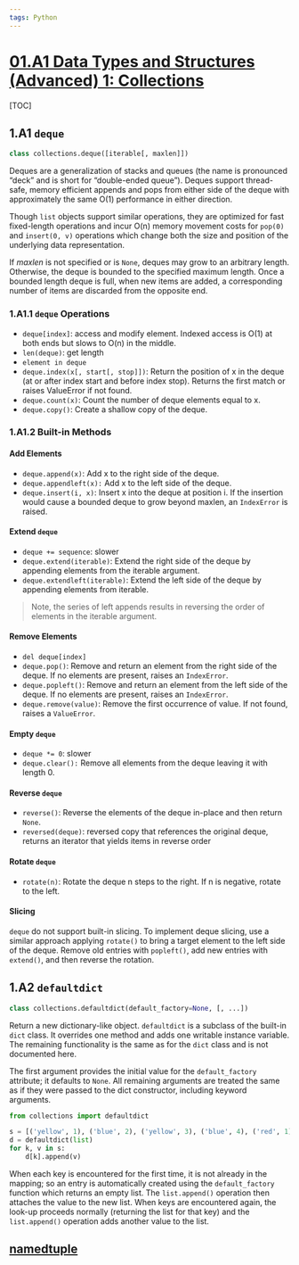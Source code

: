 ```yaml
---
tags: Python
---
```


# [01.A1 Data Types and Structures (Advanced) 1: Collections](https://docs.python.org/3/library/collections.html)
[TOC]

## 1.A1 `deque`
```python
class collections.deque([iterable[, maxlen]])
```

Deques are a generalization of stacks and queues (the name is pronounced “deck” and is short for “double-ended queue”). Deques support thread-safe, memory efficient appends and pops from either side of the deque with approximately the same O(1) performance in either direction.

Though `list` objects support similar operations, they are optimized for fast fixed-length operations and incur O(n) memory movement costs for `pop(0)` and `insert(0, v)` operations which change both the size and position of the underlying data representation.

If _maxlen_ is not specified or is `None`, deques may grow to an arbitrary length. Otherwise, the deque is bounded to the specified maximum length. Once a bounded length deque is full, when new items are added, a corresponding number of items are discarded from the opposite end.

### 1.A1.1 `deque` Operations
- `deque[index]`: access and modify element. Indexed access is O(1) at both ends but slows to O(n) in the middle.
- `len(deque)`: get length
- `element in deque`
- `deque.index(x[, start[, stop]])`: Return the position of x in the deque (at or after index start and before index stop). Returns the first match or raises ValueError if not found. 
- `deque.count(x)`: Count the number of deque elements equal to x. 
- `deque.copy()`: Create a shallow copy of the deque. 

### 1.A1.2 Built-in Methods
#### Add Elements
- `deque.append(x)`: Add x to the right side of the deque. 
- `deque.appendleft(x):` Add x to the left side of the deque. 
- `deque.insert(i, x)`: Insert x into the deque at position i. If the insertion would cause a bounded deque to grow beyond maxlen, an `IndexError` is raised.

#### Extend `deque`
- `deque += sequence`: slower
- `deque.extend(iterable)`: Extend the right side of the deque by appending elements from the iterable argument. 
- `deque.extendleft(iterable)`: Extend the left side of the deque by appending elements from iterable. 

> Note, the series of left appends results in reversing the order of elements in the iterable argument.

#### Remove Elements
- `del deque[index]`
- `deque.pop()`: Remove and return an element from the right side of the deque. If no elements are present, raises an `IndexError`. 
- `deque.popleft()`: Remove and return an element from the left side of the deque. If no elements are present, raises an `IndexError`. 
- `deque.remove(value)`: Remove the first occurrence of value. If not found, raises a `ValueError`.

#### Empty `deque`
- `deque *= 0`: slower
- `deque.clear():` Remove all elements from the deque leaving it with length 0. 

#### Reverse `deque`
- `reverse()`: Reverse the elements of the deque in-place and then return `None`.
- `reversed(deque)`: reversed copy that references the original deque, returns an iterator that yields items in reverse order

#### Rotate `deque`
- `rotate(n)`: Rotate the deque n steps to the right. If n is negative, rotate to the left. 

#### Slicing
`deque` do not support built-in slicing. To implement deque slicing, use a similar approach applying `rotate()` to bring a target element to the left side of the deque. Remove old entries with `popleft()`, add new entries with `extend()`, and then reverse the rotation.

## 1.A2 `defaultdict`
```python
class collections.defaultdict(default_factory=None, [, ...]) 
```

Return a new dictionary-like object. `defaultdict` is a subclass of the built-in `dict` class. It overrides one method and adds one writable instance variable. The remaining functionality is the same as for the `dict` class and is not documented here.

The first argument provides the initial value for the `default_factory` attribute; it defaults to `None`. All remaining arguments are treated the same as if they were passed to the dict constructor, including keyword arguments.

```python
from collections import defaultdict

s = [('yellow', 1), ('blue', 2), ('yellow', 3), ('blue', 4), ('red', 1)]
d = defaultdict(list)
for k, v in s:
    d[k].append(v)
```

When each key is encountered for the first time, it is not already in the mapping; so an entry is automatically created using the `default_factory` function which returns an empty list. The `list.append()` operation then attaches the value to the new list. When keys are encountered again, the look-up proceeds normally (returning the list for that key) and the `list.append()` operation adds another value to the list.

## [namedtuple](https://www.runoob.com/python3/python3-tuple.html)